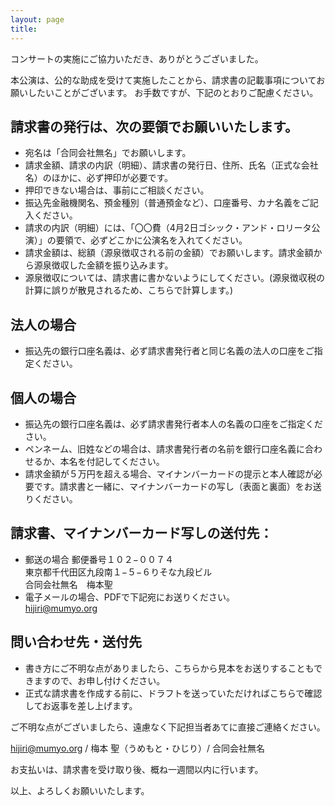 ```yaml
---
layout: page
title:
---
```


コンサートの実施にご協力いただき、ありがとうございました。

本公演は、公的な助成を受けて実施したことから、請求書の記載事項についてお願いしたいことがございます。
お手数ですが、下記のとおりご配慮ください。

## 請求書の発行は、次の要領でお願いいたします。
* 宛名は「合同会社無名」でお願いします。
* 請求金額、請求の内訳（明細）、請求書の発行日、住所、氏名（正式な会社名）のほかに、必ず押印が必要です。
* 押印できない場合は、事前にご相談ください。
* 振込先金融機関名、預金種別（普通預金など）、口座番号、カナ名義をご記入ください。
* 請求の内訳（明細）には、「〇〇費（4月2日ゴシック・アンド・ロリータ公演）」の要領で、必ずどこかに公演名を入れてください。
* 請求金額は、総額（源泉徴収される前の金額）でお願いします。請求金額から源泉徴収した金額を振り込みます。
* 源泉徴収については、請求書に書かないようにしてください。(源泉徴収税の計算に誤りが散見されるため、こちらで計算します。)

## 法人の場合
* 振込先の銀行口座名義は、必ず請求書発行者と同じ名義の法人の口座をご指定ください。

## 個人の場合
* 振込先の銀行口座名義は、必ず請求書発行者本人の名義の口座をご指定ください。
* ペンネーム、旧姓などの場合は、請求書発行者の名前を銀行口座名義に合わせるか、本名を付記してください。
* 請求金額が５万円を超える場合、マイナンバーカードの提示と本人確認が必要です。請求書と一緒に、マイナンバーカードの写し（表面と裏面）をお送りください。

## 請求書、マイナンバーカード写しの送付先：
* 郵送の場合 
  郵便番号１０２−００７４ <BR />
  東京都千代田区九段南１−５−６りそな九段ビル <BR />
  合同会社無名　梅本聖 
* 電子メールの場合、PDFで下記宛にお送りください。 <BR />
  hijiri@mumyo.org

## 問い合わせ先・送付先
* 書き方にご不明な点がありましたら、こちらから見本をお送りすることもできますので、お申し付けください。
* 正式な請求書を作成する前に、ドラフトを送っていただければこちらで確認してお返事を差し上げます。

ご不明な点がございましたら、遠慮なく下記担当者あてに直接ご連絡ください。

hijiri@mumyo.org / 梅本 聖（うめもと・ひじり）/ 合同会社無名

お支払いは、請求書を受け取り後、概ね一週間以内に行います。

以上、よろしくお願いいたします。
